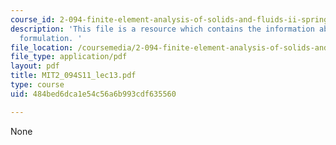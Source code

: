 ```yaml
---
course_id: 2-094-finite-element-analysis-of-solids-and-fluids-ii-spring-2011
description: 'This file is a resource which contains the information about total Lagrangian
  formulation. '
file_location: /coursemedia/2-094-finite-element-analysis-of-solids-and-fluids-ii-spring-2011/484bed6dca1e54c56a6b993cdf635560_MIT2_094S11_lec13.pdf
file_type: application/pdf
layout: pdf
title: MIT2_094S11_lec13.pdf
type: course
uid: 484bed6dca1e54c56a6b993cdf635560

---
```

None